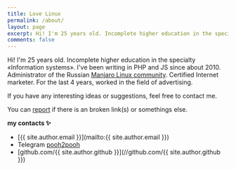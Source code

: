 ```yaml
---
title: Love Linux
permalink: /about/
layout: page
excerpt: Hi! I'm 25 years old. Incomplete higher education in the specialty «Information systems». I've been writing in PHP and JS since about 2010. Administrator of the Russian Manjaro Linux community. Certified Internet marketer. For the last 4 years, worked in the field of advertising.
comments: false
---
```


Hi! I'm 25 years old. Incomplete higher education in the specialty «Information systems». I've been writing in PHP and JS since about 2010. Administrator of the Russian <a target="_blank" href="https://manjaro.ru">Manjaro Linux community</a>. Certified Internet marketer. For the last 4 years, worked in the field of advertising.

If you have any interesting ideas or suggestions, feel free to contact me.

You can [report](http://github.com/pooh2pooh/pooh2pooh.github.io/issues/new) if there is an broken link(s) or somethings else.

**my contacts ✨**

- [{{ site.author.email }}](mailto:{{ site.author.email }})
- Telegram [pooh2pooh](//t.me/pooh2pooh)
- [github.com/{{ site.author.github }}](//github.com/{{ site.author.github }})
